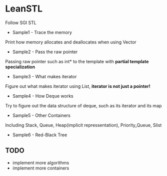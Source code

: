 # LeanSTL
Follow SGI STL

* Sample1 - Trace the memory

Print how memory allocates and deallocates when using Vector

* Sample2 - Pass the raw pointer

Passing raw pointer such as int* to the template with **partial template specialization**

* Sample3 - What makes iterator

Figure out what makes iterator using List, **iterator is not just a pointer!**

* Sample4 - How Deque works

Try to figure out the data structure of deque, such as its iterator and its map

* Sample5 - Other Containers

Including Stack, Queue, Heap(implicit repressentation), Priority_Queue, Slist

* Sample6 - Red-Black Tree

## TODO

* implement more algorithms
* implement more containers
